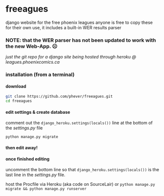 # freeagues
django website for the free phoenix leagues
anyone is free to copy these for their own use, it includes a built-in WER results parser

### NOTE: that the WER parser has not been updated to work with the new Web-App. ☹️

*just the git repo for a django site being hosted through heroku @ leagues.phoenixcomics.ca*

### installation (from a terminal)
#### download
```bash
git clone https://github.com/phever/freeagues.git
cd freeagues
```

#### edit settings & create database
comment out the ```django_heroku.settings(locals())``` line at the bottom of the *settings.py* file
```
python manage.py migrate
```
#### then edit away!
#### once finished editing
uncomment the bottom line so that ```django_heroku.settings(locals())``` is the last line in the *settings.py* file.

host the Procfile via Heroku (aka code on SourceLair) or `python manage.py migrate && python manage.py runserver`
